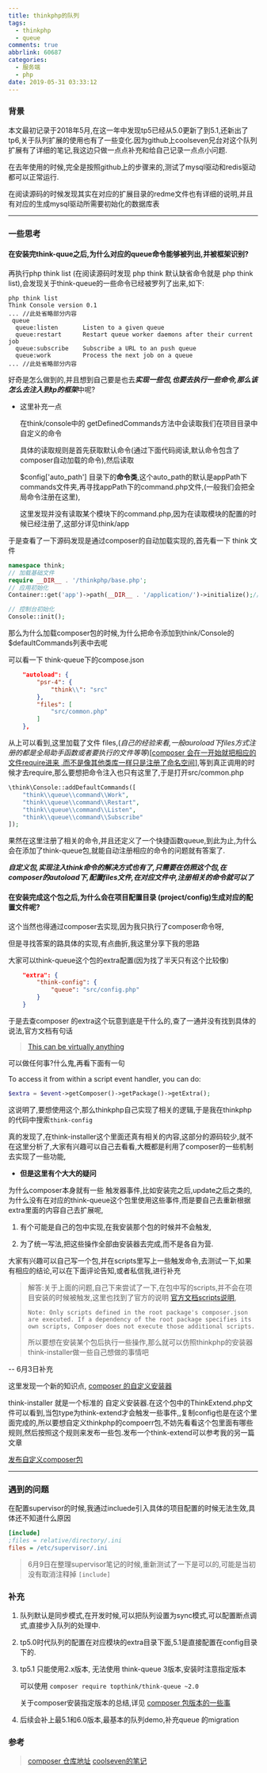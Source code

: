 ```yaml
---
title: thinkphp的队列
tags:
  - thinkphp
  - queue
comments: true
abbrlink: 60687
categories:
  - 服务端
  - php
date: 2019-05-31 03:33:12
---
```


### 背景

本文最初记录于2018年5月,在这一年中发现tp5已经从5.0更新了到5.1,还新出了tp6,关于队列扩展的使用也有了一些变化.因为github上coolseven兄台对这个队列扩展有了详细的笔记,我这边只做一点点补充和给自己记录一点点小问题.

在去年使用的时候,完全是按照github上的步骤来的,测试了mysql驱动和redis驱动都可以正常运行.

在阅读源码的时候发现其实在对应的扩展目录的redme文件也有详细的说明,并且有对应的生成mysql驱动所需要初始化的数据库表

***

### 一些思考

#### 在安装完think-quue之后,为什么对应的queue命令能够被列出,并被框架识别?

再执行php think list (在阅读源码时发现 php think 默认缺省命令就是 php think list),会发现关于think-queue的一些命令已经被罗列了出来,如下:

```shell
php think list
Think Console version 0.1
... //此处省略部分内容
 queue
  queue:listen       Listen to a given queue
  queue:restart      Restart queue worker daemons after their current job
  queue:subscribe    Subscribe a URL to an push queue
  queue:work         Process the next job on a queue
... //此处省略部分内容
```

好奇是怎么做到的,并且想到自己要是也去***实现一些包,也要去执行一些命令,那么该怎么去注入到tp的框架***中呢?

- 这里补充一点

  在think/console中的 getDefinedCommands方法中会读取我们在项目目录中自定义的命令

  具体的读取规则是首先获取默认命令(通过下面代码阅读,默认命令包含了composer自动加载的命令),然后读取

  $config['auto_path'] 目录下的**命令类**,这个auto_path的默认是appPath下commands文件夹,再寻找appPath下的command.php文件,(一般我们会把全局命令注册在这里),

  这里发现并没有读取某个模块下的command.php,因为在读取模块的配置的时候已经注册了,这部分详见think/app

于是查看了一下源码发现是通过composer的自动加载实现的,首先看一下 think 文件

```php
namespace think;
// 加载基础文件
require __DIR__ . '/thinkphp/base.php';
// 应用初始化
Container::get('app')->path(__DIR__ . '/application/')->initialize();//在这一步的时候其实已经注入了相关的命令,think/App 中的initialize方法中(大概244行)可以看到加载注册了composer引入的包

// 控制台初始化
Console::init();
```

那么为什么加载composer包的时候,为什么把命令添加到think/Console的$defaultCommands列表中去呢

可以看一下 think-queue下的compose.json

```json
    "autoload": {
        "psr-4": {
            "think\\": "src"
        },
        "files": [
            "src/common.php"
        ]
    },
```

从上可以看到,这里加载了文件 files,(*自己的经验来看,一般auroload下files方式注册的都是全局助手函数或者要执行的文件等等*)[<u>composer 会在一开始就把相应的文件require进来 ,而不是像其他类库一样只是注册了命名空间</u>],等到真正调用的时候才去require,那么要想把命令注入也只有这里了,于是打开src/common.php

```php
\think\Console::addDefaultCommands([
    "think\\queue\\command\\Work",
    "think\\queue\\command\\Restart",
    "think\\queue\\command\\Listen",
    "think\\queue\\command\\Subscribe"
]);
```

果然在这里注册了相关的命令,并且还定义了一个快捷函数queue,到此为止,为什么会在添加了think-queue包,就能自动注册相应的命令的问题就有答案了.

***自定义包,实现注入think命令的解决方式也有了,只需要在仿照这个包,在composer的autoload下,配置files文件,在对应文件中,注册相关的命令就可以了***

#### 在安装完成这个包之后,为什么会在项目配置目录 (project/config)生成对应的配置文件呢?

这个当然也得通过composer去实现,因为我只执行了composer命令呀,

但是寻找答案的路具体的实现,有点曲折,我这里分享下我的思路

大家可以think-queue这个包的extra配置(因为找了半天只有这个比较像)

```json
    "extra": {
        "think-config": {
            "queue": "src/config.php"
        }
    }
```

于是去查composer 的extra这个玩意到底是干什么的,查了一通并没有找到具体的说法,官方文档有句话

> [This can be virtually anything](https://getcomposer.org/doc/04-schema.md#extra)

可以做任何事?什么鬼,再看下面有一句

To access it from within a script event handler, you can do:

```php
$extra = $event->getComposer()->getPackage()->getExtra();
```

这说明了,要想使用这个,那么thinkphp自己实现了相关的逻辑,于是我在thinkphp的代码中搜索`think-config`

真的发现了,在think-installer这个里面还真有相关的内容,这部分的源码较少,就不在这里分析了,大家有兴趣可以自己去看看,大概都是利用了composer的一些机制去实现了一些功能,

- **但是这里有个大大的疑问**

为什么composer本身就有一些 触发器事件,比如安装完之后,update之后之类的,为什么没有在对应的think-queue这个包里使用这些事件,而是要自己去重新根据extra里面的内容自己去扩展呢,

1. 有个可能是自己的包中实现,在我安装那个包的时候并不会触发,

2. 为了统一写法,把这些操作全部由安装器去完成,而不是各自为营.

大家有兴趣可以自己写一个包,并在scripts里写上一些触发命令,去测试一下,如果有相应的结论,可以在下面评论告知,或者私信我,进行补充

> 解答:关于上面的问题,自己下来尝试了一下,在包中写的scripts,并不会在项目安装的时候被触发,这里也找到了官方的说明 [官方文档scripts说明](<https://getcomposer.org/doc/articles/scripts.md>),
>
> ```
> Note: Only scripts defined in the root package's composer.json are executed. If a dependency of the root package specifies its own scripts, Composer does not execute those additional scripts.
> ```
>
> 所以要想在安装某个包后执行一些操作,那么就可以仿照thinkphp的安装器think-installer做一些自己想做的事情吧

-- 6月3日补充

这里发现一个新的知识点, [composer 的自定义安装器](<https://getcomposer.org/doc/articles/custom-installers.md>)

think-installer 就是一个标准的 自定义安装器.在这个包中的ThinkExtend.php文件可以看到,当包type为think-extend才会触发一些事件,,复制config也是在这个里面完成的,所以要想自定义thinkphp的compoerr包,不妨先看看这个包里面有哪些规则,然后按照这个规则来发布一些包.发布一个think-extend可以参考我的另一篇文章

[发布自定义composer包](/2019/06/03/其他/发布自定义composer包/)

---

### 遇到的问题

在配置supervisor的时候,我通过incluede引入具体的项目配置的时候无法生效,具体还不知道什么原因

```ini
[include]
;files = relative/directory/.ini
files = /etc/supervisor/.ini
```

 >6月9日在整理supervisor笔记的时候,重新测试了一下是可以的,可能是当初没有取消注释掉 `[include]`

### 补充

1. 队列默认是同步模式,在开发时候,可以把队列设置为sync模式,可以配置断点调式,直接步入队列的处理中.

2. tp5.0时代队列的配置在对应模块的extra目录下面,5.1是直接配置在config目录下的.

3. tp5.1 只能使用2.x版本, 无法使用 think-queue 3版本,安装时注意指定版本

   可以使用  ``composer require topthink/think-queue ~2.0``

   关于composer安装指定版本的总结,详见 [composer 包版本的一些事]([https://blog.sydy1314.com/2019/05/31/%E5%85%B6%E4%BB%96/composer%E5%8C%85%E7%89%88%E6%9C%AC%E7%9A%84%E4%B8%80%E4%BA%9B%E4%BA%8B/](https://blog.sydy1314.com/2019/05/31/其他/composer包版本的一些事/))

4. 后续会补上最5.1和6.0版本,最基本的队列demo,补充queue 的migration

### 参考

> [composer 仓库地址](https://packagist.org/packages/topthink/think-queue)
> [coolseven的笔记](https://github.com/coolseven/notes/tree/master/thinkphp-queue)

